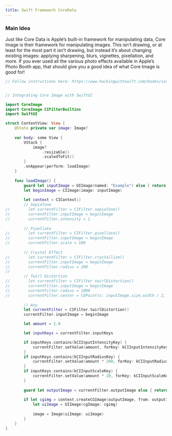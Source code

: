 ```yaml
---
title: Swift Framework CoreData
---
```


### Main Idea
Just like Core Data is Apple’s built-in framework for manipulating data, Core Image is their framework for manipulating images. This isn’t drawing, or at least for the most part it isn’t drawing, but instead it’s about changing existing images: applying sharpening, blurs, vignettes, pixellation, and more. If you ever used all the various photo effects available in Apple’s Photo Booth app, that should give you a good idea of what Core Image is good for!


```swift
// Follow instructions here: https://www.hackingwithswift.com/books/ios-swiftui/integrating-core-image-with-swiftui


// Integrating Core Image with SwiftUI

import CoreImage
import CoreImage.CIFilterBuiltins
import SwiftUI

struct ContentView: View {
    @State private var image: Image?
    
    var body: some View {
        VStack {
            image?
                .resizable()
                .scaledToFit()
        }
        .onAppear(perform: loadImage)
    }
    
    func loadImage() {
        guard let inputImage = UIImage(named: "Example") else { return }
        let beginImage = CIImage(image: inputImage)
        
        let context = CIContext()
        // SepiaTone
//        let currentFilter = CIFilter.sepiaTone()
//        currentFilter.inputImage = beginImage
//        currentFilter.intensity = 1
        
        // Pixellate
//        let currentFilter = CIFilter.pixellate()
//        currentFilter.inputImage = beginImage
//        currentFilter.scale = 100
        
        // Crystal Effect
//        let currentFilter = CIFilter.crystallize()
//        currentFilter.inputImage = beginImage
//        currentFilter.radius = 200
//
        // Twirl Distortion
//        let currentFilter = CIFilter.twirlDistortion()
//        currentFilter.inputImage = beginImage
//        currentFilter.radius = 1000
//        currentFilter.center = CGPoint(x: inputImage.size.width / 2, y: inputImage.size.height / 2)
        
        // Any
        let currentFilter = CIFilter.twirlDistortion()
        currentFilter.inputImage = beginImage

        let amount = 1.0

        let inputKeys = currentFilter.inputKeys

        if inputKeys.contains(kCIInputIntensityKey) {
            currentFilter.setValue(amount, forKey: kCIInputIntensityKey)
        }
        if inputKeys.contains(kCIInputRadiusKey) {
            currentFilter.setValue(amount * 200, forKey: kCIInputRadiusKey)
        }
        if inputKeys.contains(kCIInputScaleKey) {
            currentFilter.setValue(amount * 10, forKey: kCIInputScaleKey)
        }
        
        guard let outputImage = currentFilter.outputImage else { return }
        
        if let cgimg = context.createCGImage(outputImage, from: outputImage.extent) {
            let uiImage = UIImage(cgImage: cgimg)
            
            image = Image(uiImage: uiImage)
        }
    }
}
```
